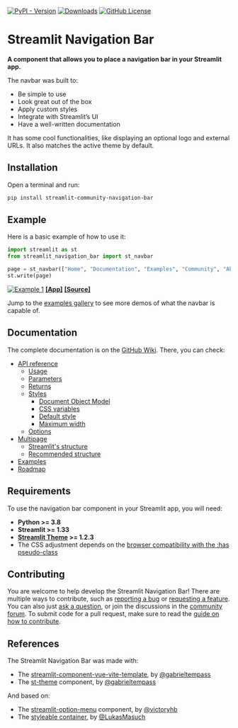 [![PyPI - Version](https://img.shields.io/pypi/v/streamlit-navigation-bar)](https://pypi.org/project/streamlit-navigation-bar/)
[![Downloads](https://static.pepy.tech/badge/streamlit-navigation-bar/month)](https://pepy.tech/project/streamlit-navigation-bar)
[![GitHub License](https://img.shields.io/github/license/gabrieltempass/streamlit-navigation-bar?color=blue)](https://github.com/gabrieltempass/streamlit-navigation-bar/blob/main/LICENSE)

# Streamlit Navigation Bar

**A component that allows you to place a navigation bar in your Streamlit app.**

The navbar was built to:
* Be simple to use
* Look great out of the box
* Apply custom styles
* Integrate with Streamlit’s UI
* Have a well-written documentation

It has some cool functionalities, like displaying an optional logo and external URLs. It also matches the active theme by default.

## Installation

Open a terminal and run:

``` bash
pip install streamlit-community-navigation-bar
```

## Example

Here is a basic example of how to use it:
``` python
import streamlit as st
from streamlit_navigation_bar import st_navbar

page = st_navbar(["Home", "Documentation", "Examples", "Community", "About"])
st.write(page)
```
[![Example 1](https://github.com/gabrieltempass/streamlit-navigation-bar/raw/main/images/st_navbar_1.gif)](https://st-navbar-1.streamlit.app/)
[**[App]**](https://st-navbar-1.streamlit.app/) 
[**[Source]**](https://github.com/gabrieltempass/streamlit-navigation-bar/blob/main/examples/st_navbar_1/streamlit_app.py)

Jump to the [examples gallery](https://github.com/gabrieltempass/streamlit-navigation-bar/wiki/Examples) to see more demos of what the navbar is capable of.

## Documentation

The complete documentation is on the [GitHub Wiki](https://github.com/gabrieltempass/streamlit-navigation-bar/wiki).
There, you can check:
* [API reference](https://github.com/gabrieltempass/streamlit-navigation-bar/wiki/API-reference)
    * [Usage](https://github.com/gabrieltempass/streamlit-navigation-bar/wiki/API-reference#usage)
    * [Parameters](https://github.com/gabrieltempass/streamlit-navigation-bar/wiki/API-reference#parameters)
    * [Returns](https://github.com/gabrieltempass/streamlit-navigation-bar/wiki/API-reference#returns)
    * [Styles](https://github.com/gabrieltempass/streamlit-navigation-bar/wiki/API-reference#styles)
        * [Document Object Model](https://github.com/gabrieltempass/streamlit-navigation-bar/wiki/API-reference#document-object-model)
        * [CSS variables](https://github.com/gabrieltempass/streamlit-navigation-bar/wiki/API-reference#css-variables)
        * [Default style](https://github.com/gabrieltempass/streamlit-navigation-bar/wiki/API-reference#default-style)
        * [Maximum width](https://github.com/gabrieltempass/streamlit-navigation-bar/wiki/API-reference#maximum-width)
    * [Options](https://github.com/gabrieltempass/streamlit-navigation-bar/wiki/API-reference#options)
* [Multipage](https://github.com/gabrieltempass/streamlit-navigation-bar/wiki/Multipage)
    * [Streamlit's structure](https://github.com/gabrieltempass/streamlit-navigation-bar/wiki/Multipage#streamlits-structure)
    * [Recommended structure](https://github.com/gabrieltempass/streamlit-navigation-bar/wiki/Multipage#recommended-structure)
* [Examples](https://github.com/gabrieltempass/streamlit-navigation-bar/wiki/Examples)
* [Roadmap](https://github.com/gabrieltempass/streamlit-navigation-bar/wiki/Roadmap)

## Requirements

To use the navigation bar component in your Streamlit app, you will need:
* **Python >= 3.8**
* **Streamlit >= 1.33**
* **[Streamlit Theme](https://github.com/gabrieltempass/streamlit-theme) >= 1.2.3**
* The CSS adjustment depends on the
  [browser compatibility with the :has pseudo-class](https://developer.mozilla.org/en-US/docs/Web/CSS/:has#browser_compatibility)

## Contributing

You are welcome to help develop the Streamlit Navigation Bar! There are
multiple ways to contribute, such as [reporting a bug](https://github.com/gabrieltempass/streamlit-navigation-bar/issues/new?assignees=&labels=bug&projects=&template=bug_report.yml)
or [requesting a feature](https://github.com/gabrieltempass/streamlit-navigation-bar/issues/new?assignees=&labels=enhancement&projects=&template=feature_request.yml).
You can also just [ask a question](https://github.com/gabrieltempass/streamlit-navigation-bar/issues/new?assignees=&labels=question&projects=&template=ask_question.yml),
or join the discussions in the [community forum](https://discuss.streamlit.io/t/new-component-streamlit-navigation-bar/66032).
To submit code for a pull request, make sure to read the
[guide on how to contribute](https://github.com/gabrieltempass/streamlit-navigation-bar/wiki/Contributing).

## References

The Streamlit Navigation Bar was made with:
* The [streamlit-component-vue-vite-template](https://github.com/gabrieltempass/streamlit-component-vue-vite-template),
  by [@gabrieltempass](https://github.com/gabrieltempass)
* The [st-theme](https://github.com/gabrieltempass/streamlit-theme)
  component, by [@gabrieltempass](https://github.com/gabrieltempass)

And based on:
* The [streamlit-option-menu](https://github.com/victoryhb/streamlit-option-menu/tree/master)
  component, by [@victoryhb](https://github.com/victoryhb)
* The [styleable container](https://arnaudmiribel.github.io/streamlit-extras/extras/stylable_container/),
  by [@LukasMasuch](https://github.com/LukasMasuch)
